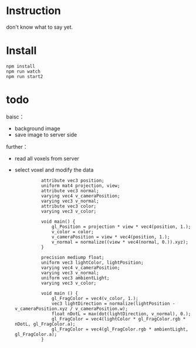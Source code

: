 # Instruction
don't know what to say yet. 

# Install
```
npm install
npm run watch
npm run start2
```


# todo

baisc：
- background image
- save image to server side

further：
- read all voxels from server
- select voxel and modify the data

                attribute vec3 position;
                uniform mat4 projection, view;
                attribute vec3 normal;
                varying vec4 v_cameraPosition;
                varying vec3 v_normal;
                attribute vec3 color;
                varying vec3 v_color;

                void main() {
                    gl_Position = projection * view * vec4(position, 1.);
                    v_color = color;
                    v_cameraPosition = view * vec4(position, 1.);
                    v_normal = normalize((view * vec4(normal, 0.)).xyz);
                }

                precision mediump float; 
                uniform vec3 lightColor, lightPosition;
                varying vec4 v_cameraPosition;
                varying vec3 v_normal;
                uniform vec3 ambientLight;
                varying vec3 v_color;

                void main () {
                    gl_FragColor = vec4(v_color, 1.);
                    vec3 lightDirection = normalize(lightPosition - v_cameraPosition.xyz / v_cameraPosition.w);
                    float nDotL = max(dot(lightDirection, v_normal), 0.);
                    gl_FragColor = vec4(lightColor * gl_FragColor.rgb * nDotL, gl_FragColor.a);
                    gl_FragColor = vec4(gl_FragColor.rgb * ambientLight, gl_FragColor.a);
                }